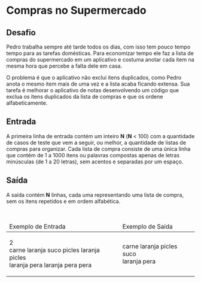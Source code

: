 <h1>Compras no Supermercado</h1>

<div><div>
<h2>Desafio</h2>

<p>Pedro trabalha sempre até tarde todos os dias, com isso tem pouco tempo tempo para as tarefas domésticas. Para economizar tempo ele&nbsp;faz a lista de compras do supermercado em um aplicativo e costuma anotar cada item na mesma hora que percebe a falta dele em casa.</p>

<p>O problema é que o aplicativo não exclui itens duplicados, como Pedro anota o mesmo item mais de uma vez e a lista acaba ficando extensa. Sua tarefa&nbsp;é melhorar o aplicativo de notas desenvolvendo um código que exclua os itens duplicados da lista de compras e que os ordene alfabeticamente.</p>
</div>

<h2>Entrada</h2>

<div>
<p>A primeira linha de entrada contém um inteiro <strong>N</strong> (<strong>N</strong> &lt; 100) com a quantidade de casos de teste que vem a seguir, ou melhor, a quantidade de&nbsp;listas de compras para organizar. Cada lista de compra consiste de uma única linha que contém de 1 a 1000 itens ou palavras compostas apenas de letras minúsculas (de 1 a 20 letras), sem acentos e separadas por um espaço.</p>
</div>

<h2>Saída</h2>

<div>
<p>A saída contém <strong>N</strong> linhas, cada uma representando uma&nbsp;lista&nbsp;de compra, sem os itens repetidos e em ordem alfabética.</p>
</div>

<div>&nbsp;</div>

<table>
	<thead>
		<tr>
			<td>Exemplo de Entrada</td>
			<td>Exemplo de Saída</td>
		</tr>
	</thead>
	<tbody>
		<tr>
			<td>
			<p>2<br>
			carne laranja suco picles laranja picles<br>
			laranja pera laranja pera pera</p>
			</td>
			<td>
			<p>carne laranja picles suco<br>
			laranja pera</p>
			</td>
		</tr>
	</tbody>
</table>

<div>&nbsp;</div> <br><br></div>